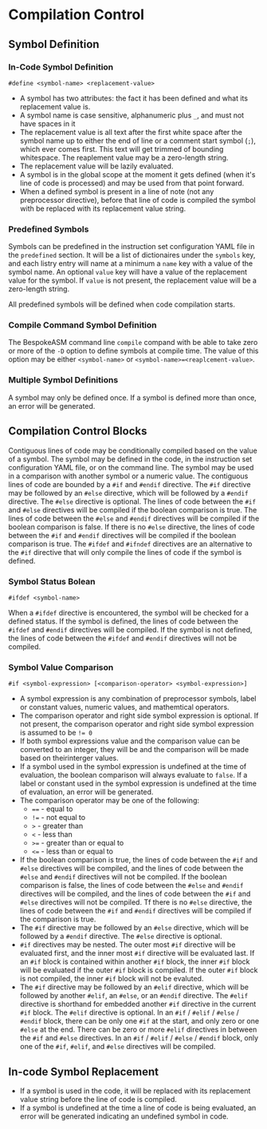 # Compilation Control

## Symbol Definition

### In-Code Symbol Definition
`#define <symbol-name> <replacement-value>`

* A symbol has two attributes: the fact it has been defined and what its replacement value is.
* A symbol name is case sensitive, alphanumeric plus `_`, and must not have spaces in it
* The replacement value is all text after the first white space after the symbol name up to either the end of line or a comment start symbol (`;`), which ever comes first. This text will get trimmed of bounding whitespace. The reaplement value may be a zero-length string.
* The replacement value will be lazily evaluated.
* A symbol is in the global scope at the moment it gets defined (when it's line of code is processed) and may be used from that point forward.
* When a defined symbol is present in a line of note (not any preprocessor directive), before that line of code is compiled the symbol with be replaced with its replacement value string.

### Predefined Symbols
Symbols can be predefined in the instruction set configuration YAML file in the `predefined` section. It will be a list of dictionaires under the `symbols` key, and each listry entry will name at a minimum a `name` key with a value of the symbol name. An optional `value` key will have a value of the replacement value for the symbol. If `value` is not present, the replacement value will be a zero-length string.

All predefined symbols will be defined when code compilation starts.

### Compile Command Symbol Definition
The BespokeASM command line `compile` compand with be able to take zero or more of the `-D` option to define symbols at compile time. The value of this option may be either `<symbol-name>` or `<symbol-name>=<reaplcement-value>`.

### Multiple Symbol Definitions
A symbol may only be defined once. If a symbol is defined more than once, an error will be generated.

## Compilation Control Blocks
Contiguous lines of code may be conditionally compiled based on the value of a symbol. The symbol may be defined in the code, in the instruction set configuration YAML file, or on the command line. The symbol may be used in a comparison with another symbol or a numeric value. The contiguous lines of code are bounded by a `#if` and `#endif` directive. The `#if` directive may be followed by an `#else` directive, which will be followed by a `#endif` directive. The `#else` directive is optional. The lines of code between the `#if` and `#else` directives will be compiled if the boolean comparison is true. The lines of code between the `#else` and `#endif` directives will be compiled if the boolean comparison is false. If there is no `#else` directive, the lines of code between the `#if` and `#endif` directives will be compiled if the boolean comparison is true. The `#ifdef` and `#ifndef` directives are an alternative to the `#if` directive that will only compile the lines of code if the symbol is defined.

### Symbol Status Bolean
`#ifdef <symbol-name>`

When a `#ifdef` directive is encountered, the symbol will be checked for a defined status. If the symbol is defined, the lines of code between the `#ifdef` and `#endif` directives will be compiled. If the symbol is not defined, the lines of code between the `#ifdef` and `#endif` directives will not be compiled.

### Symbol Value Comparison
`#if <symbol-expression> [<comparison-operator> <symbol-expression>]`

* A symbol expression is any combination of preprocessor symbols, label or constant values, numeric values, and mathemtical operators.
* The comparison operator and right side symbol expression is optional. If not present, the comparison operator and right side symbol expression is assumed to be `!= 0`
* If both symbol expressions value and the comparison value can be converted to an integer, they will be and the comparison will be made based on theirinterger values.
* If a symbol used in the symbol expression is undefined at the time of evaluation, the boolean comparison will always evaluate to `false`. If a label or constant used in the symbol expression is undefined at the time of evaluation, an error will be generated.
* The comparison operator may be one of the following:
  * `==` - equal to
  * `!=` - not equal to
  * `>` - greater than
  * `<` - less than
  * `>=` - greater than or equal to
  * `<=` - less than or equal to
* If the boolean comparison is true, the lines of code between the `#if` and `#else` directives will be compiled, and the lines of code between the `#else` and `#endif` directives will not be compiled. If the boolean comparison is false, the lines of code between the `#else` and `#endif` directives will be compiled, and the lines of code between the `#if` and `#else` directives will not be compiled. Tf there is no `#else` directive, the lines of code between the `#if` and `#endif` directives will be compiled if the comparison is true.
* The `#if` directive may be followed by an `#else` directive, which will be followed by a `#endif` directive. The `#else` directive is optional.
* `#if` directives may be nested. The outer most `#if` directive will be evaluated first, and the inner most `#if` directive will be evaluated last. If an `#if` block is contained within another `#if` block, the inner `#if` block will be evaluated if the outer `#if` block is compiled. If the outer `#if` block is not compiled, the inner `#if` block will not be evaluted.
* The `#if` directive may be followed by an `#elif` directive, which will be followed by another `#elif`, an `#else`, or an `#endif` directive. The `#elif` directive is shorthand for embedded another `#if` directive in the current `#if` block. The `#elif` directive is optional. In an `#if` / `#elif` / `#else` / `#endif` block, there can be only one `#if` at the start, and only zero or one `#else` at the end. There can be zero or more `#elif` directives in between the `#if` and `#else` directives. In an `#if` / `#elif` / `#else` / `#endif` block, only one of the `#if`, `#elif`, and `#else` directives will be compiled.

## In-code Symbol Replacement

* If a symbol is used in the code, it will be replaced with its replacement value string before the line of code is compiled.
* If a symbol is undefined at the time a line of code is being evaluated, an error will be generated indicating an undefined symbol in code.

